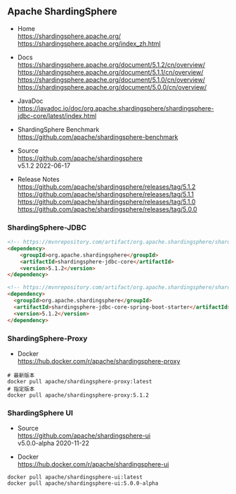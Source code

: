 
## Apache ShardingSphere

- Home  
  https://shardingsphere.apache.org/  
  https://shardingsphere.apache.org/index_zh.html

- Docs  
  https://shardingsphere.apache.org/document/5.1.2/cn/overview/  
  https://shardingsphere.apache.org/document/5.1.1/cn/overview/  
  https://shardingsphere.apache.org/document/5.1.0/cn/overview/  
  https://shardingsphere.apache.org/document/5.0.0/cn/overview/  

- JavaDoc  
  https://javadoc.io/doc/org.apache.shardingsphere/shardingsphere-jdbc-core/latest/index.html

- ShardingSphere Benchmark  
  https://github.com/apache/shardingsphere-benchmark

- Source  
  https://github.com/apache/shardingsphere  
  v5.1.2 2022-06-17

- Release Notes  
  https://github.com/apache/shardingsphere/releases/tag/5.1.2  
  https://github.com/apache/shardingsphere/releases/tag/5.1.1  
  https://github.com/apache/shardingsphere/releases/tag/5.1.0  
  https://github.com/apache/shardingsphere/releases/tag/5.0.0  


### ShardingSphere-JDBC

```html
<!-- https://mvnrepository.com/artifact/org.apache.shardingsphere/shardingsphere-jdbc-core -->
<dependency>
    <groupId>org.apache.shardingsphere</groupId>
    <artifactId>shardingsphere-jdbc-core</artifactId>
    <version>5.1.2</version>
</dependency>

<!-- https://mvnrepository.com/artifact/org.apache.shardingsphere/shardingsphere-jdbc-core-spring-boot-starter -->
<dependency>
  <groupId>org.apache.shardingsphere</groupId>
  <artifactId>shardingsphere-jdbc-core-spring-boot-starter</artifactId>
  <version>5.1.2</version>
</dependency>
```

### ShardingSphere-Proxy

- Docker  
  https://hub.docker.com/r/apache/shardingsphere-proxy
```shell
# 最新版本
docker pull apache/shardingsphere-proxy:latest
# 指定版本
docker pull apache/shardingsphere-proxy:5.1.2
```

### ShardingSphere UI

- Source  
  https://github.com/apache/shardingsphere-ui  
  v5.0.0-alpha 2020-11-22

- Docker  
  https://hub.docker.com/r/apache/shardingsphere-ui
```shell
docker pull apache/shardingsphere-ui:latest
docker pull apache/shardingsphere-ui:5.0.0-alpha
```

